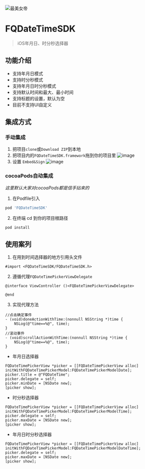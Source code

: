![最美女帝](https://user-images.githubusercontent.com/23627803/121161116-417c5080-c87f-11eb-94cb-dab46a05360b.jpeg)

# FQDateTimeSDK
> iOS年月日、时分秒选择器

## 功能介绍
- 支持年月日模式
- 支持时分秒模式
- 支持年月日时分秒模式
- 支持默认时间和最大、最小时间
- 支持标题的设置，默认为空
- 目前不支持UI自定义
## 集成方式
### 手动集成
1. 把项目`clone`或`Download ZIP`到本地
2. 把项目内的`FQDateTimeSDK.framework`拖到你的项目里
![image](https://user-images.githubusercontent.com/23627803/121634046-80e0b200-cab6-11eb-8a93-e853bddddb7e.png)
3. 设置 `Embed&Sign`
![image](https://user-images.githubusercontent.com/23627803/121634466-2bf16b80-cab7-11eb-9024-b3e4afa18941.png)

### cocoaPods自动集成
_这里默认大家对cocoaPods都是信手拈来的_
1. 在Podfile引入
```bash
pod 'FQDateTimeSDK'
```
2. 在终端 cd 到你的项目根路径
```bash
pod install
```
## 使用案列
1. 在用到时间选择器的地方引用头文件
```object-c
#import <FQDateTimeSDK/FQDateTimeSDK.h>
```
2. 遵循代理`FQDateTimePickerViewDelegate`
```
@interface ViewController ()<FQDateTimePickerViewDelegate>

@end
```
3. 实现代理方法
```
//点击确定事件
- (void)doneActionWithTime:(nonnull NSString *)time {
    NSLog(@"time==%@", time);
}
//滚动事件
- (void)scrollActionWithTime:(nonnull NSString *)time {
    NSLog(@"time==%@", time);
}
```
- 年月日选择器
```
FQDateTimePickerView *picker = [[FQDateTimePickerView alloc] initWithFQDateTimePickerModel:FQDateTimePickerModelDate];
picker.title = @"FQDateTime";
picker.delegate = self;
picker.minDate = [NSDate new];
[picker show];
```
- 时分秒选择器
```
FQDateTimePickerView *picker = [[FQDateTimePickerView alloc] initWithFQDateTimePickerModel:FQDateTimePickerModelTime];
picker.delegate = self;
picker.maxDate = [NSDate new];
[picker show];
```
- 年月日时分秒选择器
```
FQDateTimePickerView *picker = [[FQDateTimePickerView alloc] initWithFQDateTimePickerModel:FQDateTimePickerModelDateTime];
picker.delegate = self;
picker.maxDate = [NSDate new];
[picker show];
```
